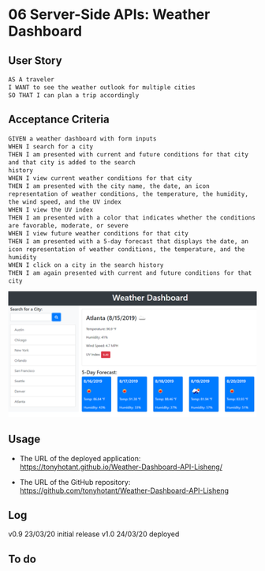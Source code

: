 # 06 Server-Side APIs: Weather Dashboard

## User Story

```
AS A traveler
I WANT to see the weather outlook for multiple cities
SO THAT I can plan a trip accordingly
```

## Acceptance Criteria

```
GIVEN a weather dashboard with form inputs
WHEN I search for a city
THEN I am presented with current and future conditions for that city and that city is added to the search
history
WHEN I view current weather conditions for that city
THEN I am presented with the city name, the date, an icon representation of weather conditions, the temperature, the humidity, the wind speed, and the UV index
WHEN I view the UV index
THEN I am presented with a color that indicates whether the conditions are favorable, moderate, or severe
WHEN I view future weather conditions for that city
THEN I am presented with a 5-day forecast that displays the date, an icon representation of weather conditions, the temperature, and the humidity
WHEN I click on a city in the search history
THEN I am again presented with current and future conditions for that city
```

![weather dashboard demo](./Assets/06-server-side-apis-homework-demo.png)

## Usage

- The URL of the deployed application: <https://tonyhotant.github.io/Weather-Dashboard-API-Lisheng/>

- The URL of the GitHub repository: <https://github.com/tonyhotant/Weather-Dashboard-API-Lisheng>

## Log

v0.9 23/03/20 initial release
v1.0 24/03/20 deployed

## To do
